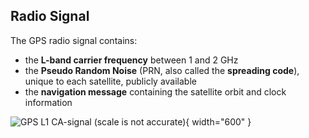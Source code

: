 ## Radio Signal

The GPS radio signal contains:

- the **L-band carrier frequency** between 1 and 2 GHz
- the **Pseudo Random Noise** (PRN, also called the **spreading code**), unique to each satellite, publicly available
- the **navigation message** containing the satellite orbit and clock information

![GPS L1 CA-­signal (scale is not accurate)](../../../images/GPS_L1_CA-­signal.png){ width="600" }
